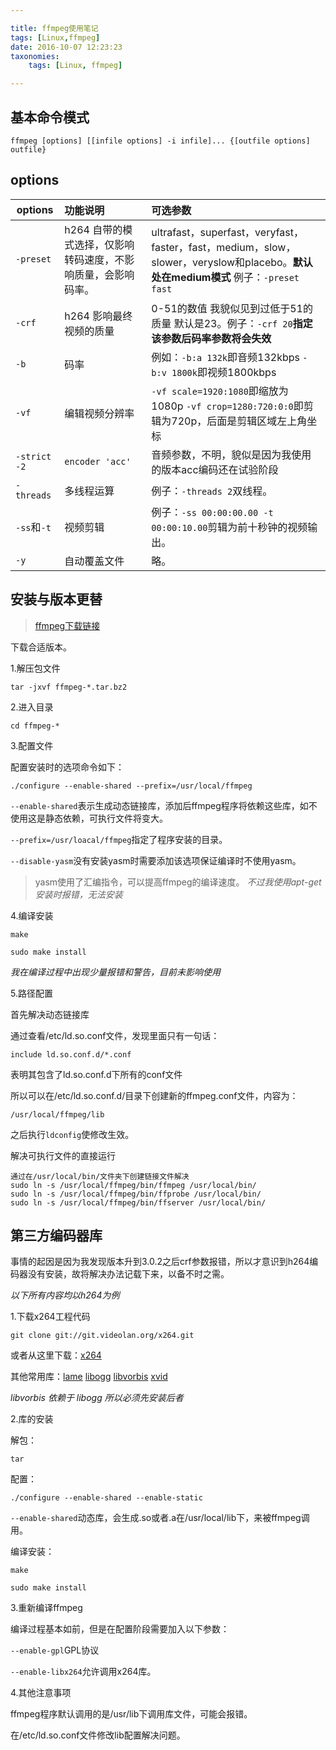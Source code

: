 ```yaml
---

title: ffmpeg使用笔记
tags: [Linux,ffmpeg]
date: 2016-10-07 12:23:23
taxonomies:
    tags: [Linux, ffmpeg]

---
```


## 基本命令模式

    ffmpeg [options] [[infile options] -i infile]... {[outfile options] outfile}

## options

| options      | 功能说明                              | 可选参数                                                                                                            |
| ------------ |:--------------------------------- |:--------------------------------------------------------------------------------------------------------------- |
| `-preset`    | h264 自带的模式选择，仅影响转码速度，不影响质量，会影响码率。 | ultrafast，superfast，veryfast，faster，fast，medium，slow，slower，veryslow和placebo。**默认处在medium模式** 例子：`-preset fast` |
| `-crf`       | h264 影响最终视频的质量                    | 0-51的数值 我貌似见到过低于51的质量 默认是23。例子：`-crf 20`**指定该参数后码率参数将会失效**                                                      |
| `-b`         | 码率                                | 例如：`-b:a 132k`即音频132kbps `-b:v 1800k`即视频1800kbps                                                                |
| `-vf`        | 编辑视频分辨率                           | `-vf scale=1920:1080`即缩放为1080p `-vf crop=1280:720:0:0`即剪辑为720p，后面是剪辑区域左上角坐标                                     |
| `-strict -2` | `encoder 'acc'`                   | 音频参数，不明，貌似是因为我使用的版本acc编码还在试验阶段                                                                                  |
| `-threads`   | 多线程运算                             | 例子：`-threads 2`双线程。                                                                                             |
| `-ss`和`-t`   | 视频剪辑                              | 例子：`-ss 00:00:00.00 -t 00:00:10.00`剪辑为前十秒钟的视频输出。                                                                |
| `-y`         | 自动覆盖文件                            | 略。                                                                                                              |

<!-- more -->

## 安装与版本更替

> [ffmpeg下载链接](http://ffmpeg.org/download.html)

下载合适版本。

1.解压包文件

    tar -jxvf ffmpeg-*.tar.bz2 

2.进入目录

    cd ffmpeg-* 

3.配置文件

配置安装时的选项命令如下：

    ./configure --enable-shared --prefix=/usr/local/ffmpeg 

`--enable-shared`表示生成动态链接库，添加后ffmpeg程序将依赖这些库，如不使用这是静态依赖，可执行文件将变大。

`--prefix=/usr/loacal/ffmpeg`指定了程序安装的目录。

`--disable-yasm`没有安装yasm时需要添加该选项保证编译时不使用yasm。

> yasm使用了汇编指令，可以提高ffmpeg的编译速度。
> *不过我使用apt-get安装时报错，无法安装*

4.编译安装

    make
    
    sudo make install

*我在编译过程中出现少量报错和警告，目前未影响使用*

5.路径配置

首先解决动态链接库

通过查看/etc/ld.so.conf文件，发现里面只有一句话：

    include ld.so.conf.d/*.conf

表明其包含了ld.so.conf.d下所有的conf文件

所以可以在/etc/ld.so.conf.d/目录下创建新的ffmpeg.conf文件，内容为：

    /usr/local/ffmpeg/lib 

之后执行`ldconfig`使修改生效。

解决可执行文件的直接运行

```python,linenos
通过在/usr/local/bin/文件夹下创建链接文件解决
sudo ln -s /usr/local/ffmpeg/bin/ffmpeg /usr/local/bin/
sudo ln -s /usr/local/ffmpeg/bin/ffprobe /usr/local/bin/
sudo ln -s /usr/local/ffmpeg/bin/ffserver /usr/local/bin/ 
```

## 第三方编码器库

事情的起因是因为我发现版本升到3.0.2之后crf参数报错，所以才意识到h264编码器没有安装，故将解决办法记载下来，以备不时之需。

*以下所有内容均以h264为例*

1.下载x264工程代码

    git clone git://git.videolan.org/x264.git 

或者从这里下载：[x264](http://www.videolan.org/developers/x264.html)

其他常用库：[lame](http://sourceforge.net/project/showfiles.php?group_id=290&package_id=309) [libogg](http://www.xiph.org/downloads) [libvorbis](http://downloads.xiph.org/releases/vorbis/libvorbis-1.3.3.tar.gz) [xvid](http://downloads.xvid.org/downloads/xvidcore-1.3.2.tar.gz)

*libvorbis 依赖于 libogg 所以必须先安装后者*

2.库的安装

解包： 

`tar`

配置：

    ./configure --enable-shared --enable-static 

`--enable-shared`动态库，会生成.so或者.a在/usr/local/lib下，来被ffmpeg调用。

编译安装：

    make 
    
    sudo make install 

3.重新编译ffmpeg

编译过程基本如前，但是在配置阶段需要加入以下参数：

`--enable-gpl`GPL协议

`--enable-libx264`允许调用x264库。

4.其他注意事项

ffmpeg程序默认调用的是/usr/lib下调用库文件，可能会报错。

在/etc/ld.so.conf文件修改lib配置解决问题。
